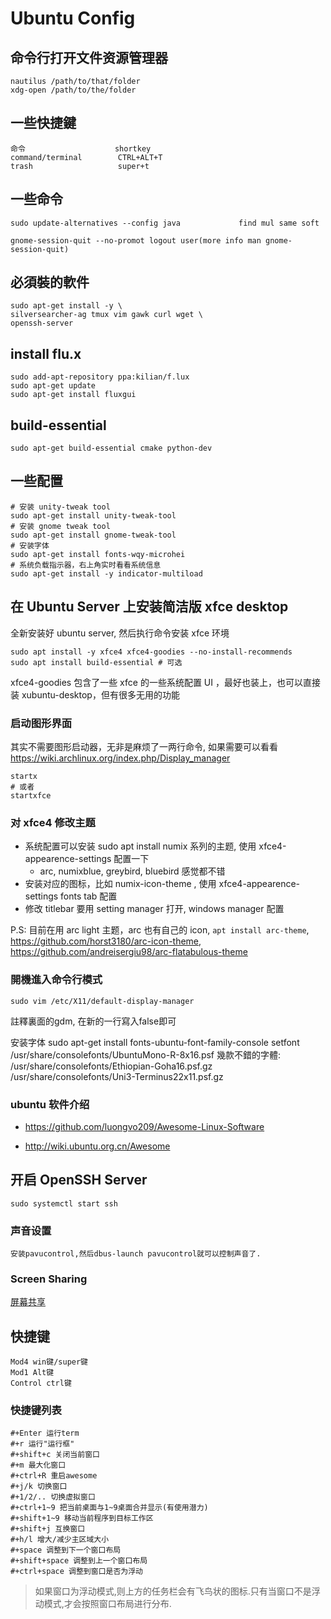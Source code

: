 Ubuntu Config
=============


命令行打开文件资源管理器
-----------------------
```
nautilus /path/to/that/folder
xdg-open /path/to/the/folder
```

一些快捷鍵
---------
```
命令                    shortkey
command/terminal        CTRL+ALT+T
trash                   super+t
```

一些命令
-------
```
sudo update-alternatives --config java             find mul same soft

gnome-session-quit --no-promot logout user(more info man gnome-session-quit)
```


必須裝的軟件
-----------
```
sudo apt-get install -y \
silversearcher-ag tmux vim gawk curl wget \
openssh-server
```

install flu.x
-------------
```
sudo add-apt-repository ppa:kilian/f.lux
sudo apt-get update
sudo apt-get install fluxgui
```

build-essential
---------------
```
sudo apt-get build-essential cmake python-dev
```


一些配置
-------
```
# 安装 unity-tweak tool
sudo apt-get install unity-tweak-tool
# 安装 gnome tweak tool
sudo apt-get install gnome-tweak-tool
# 安装字体
sudo apt-get install fonts-wqy-microhei
# 系统负载指示器，右上角实时看看系统信息
sudo apt-get install -y indicator-multiload
```

在 Ubuntu Server 上安装简洁版 xfce desktop
------------------------------------------
全新安装好 ubuntu server, 然后执行命令安装 xfce 环境
```
sudo apt install -y xfce4 xfce4-goodies --no-install-recommends
sudo apt install build-essential # 可选
```
xfce4-goodies 包含了一些 xfce 的一些系统配置 UI ，最好也装上，也可以直接装 xubuntu-desktop，但有很多无用的功能

### 启动图形界面
其实不需要图形启动器，无非是麻烦了一两行命令, 如果需要可以看看 https://wiki.archlinux.org/index.php/Display_manager
```
startx
# 或者
startxfce
```

### 对 xfce4 修改主题

- 系统配置可以安装 sudo apt install numix 系列的主题, 使用 xfce4-appearence-settings 配置一下
  - arc, numixblue, greybird, bluebird 感觉都不错
- 安装对应的图标，比如 numix-icon-theme , 使用 xfce4-appearence-settings fonts tab 配置
- 修改 titlebar 要用 setting manager 打开, windows manager 配置

P.S: 目前在用 arc light 主题，arc 也有自己的 icon, `apt install arc-theme`, https://github.com/horst3180/arc-icon-theme, https://github.com/andreisergiu98/arc-flatabulous-theme

### 開機進入命令行模式
```
sudo vim /etc/X11/default-display-manager
```
註釋裏面的gdm, 在新的一行寫入false即可

安装字体
sudo apt-get install fonts-ubuntu-font-family-console
setfont /usr/share/consolefonts/UbuntuMono-R-8x16.psf
幾款不錯的字體:
/usr/share/consolefonts/Ethiopian-Goha16.psf.gz
/usr/share/consolefonts/Uni3-Terminus22x11.psf.gz

### ubuntu 软件介绍
- https://github.com/luongvo209/Awesome-Linux-Software

- http://wiki.ubuntu.org.cn/Awesome


开启 OpenSSH Server
------------------
```
sudo systemctl start ssh
```

### 声音设置
```
安装pavucontrol,然后dbus-launch pavucontrol就可以控制声音了.
```
### Screen Sharing
[屏幕共享](./ubuntu_screen_sharing.md)



快捷键
-----
```
Mod4 win键/super键
Mod1 Alt键
Control ctrl键
```

### 快捷键列表
```
#+Enter 运行term
#+r 运行"运行框"
#+shift+c 关闭当前窗口
#+m 最大化窗口
#+ctrl+R 重启awesome
#+j/k 切换窗口
#+1/2/.. 切换虚拟窗口
#+ctrl+1~9 把当前桌面与1~9桌面合并显示(有使用潜力)
#+shift+1~9 移动当前程序到目标工作区
#+shift+j 互换窗口
#+h/l 增大/减少主区域大小
#+space 调整到下一个窗口布局
#+shift+space 调整到上一个窗口布局
#+ctrl+space 调整到窗口是否为浮动
```
> 如果窗口为浮动模式,则上方的任务栏会有飞鸟状的图标.只有当窗口不是浮动模式,才会按照窗口布局进行分布.

